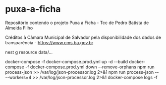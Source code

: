 # puxa-a-ficha
Repositório contendo o projeto Puxa a Ficha - Tcc de Pedro Batista de Almeida Filho

Créditos à Câmara Municipal de Salvador pela disponibilidade dos dados de transparência - https://www.cms.ba.gov.br

nest g resource data/...

docker-compose -f docker-compose.prod.yml up -d --build
docker-compose -f docker-compose.prod.yml down --remove-orphans
npm run process-json >> /var/log/json-processor.log 2>&1
npm run process-json -- --workers=4 >> /var/log/json-processor.log 2>&1
docker-compose logs -f
